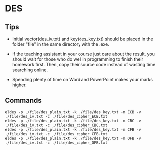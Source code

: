 # DES

## Tips

- Initial vector(des\_iv\.txt) and key(des\_key\.txt) should be placed in the folder "file" in the same directory with the \.exe\.

- If the teaching assistant in your course just care about the result, you should wait for those who do well in programming to finish their homework first. Then, copy their source code instead of wasting time searching online\.
- Spending plenty of time on Word and PowerPoint makes your marks higher\.

## Commands

```
eldes -p ./file/des_plain.txt -k ./file/des_key.txt -m ECB -v ./file/des_iv.txt -c ./file/des_cipher_ECB.txt
eldes -p ./file/des_plain.txt -k ./file/des_key.txt -m CBC -v ./file/des_iv.txt -c ./file/des_cipher_CBC.txt
eldes -p ./file/des_plain.txt -k ./file/des_key.txt -m CFB -v ./file/des_iv.txt -c ./file/des_cipher_CFB.txt
eldes -p ./file/des_plain.txt -k ./file/des_key.txt -m OFB -v ./file/des_iv.txt -c ./file/des_cipher_OFB.txt
```

